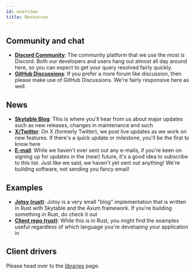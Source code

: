 ```yaml
---
id: overview
title: Resources
---
```


## Community and chat

- [**Discord Community**](https://discord.gg/QptWFdx): The community platform that we use the most is Discord. Both our developers and users hang out almost all day around here, so you can expect to get your query resolved fairly quickly.
- [**GitHub Discussions**](https://github.com/skytable/skytable/discussions): If you prefer a more forum like discussion, then please make use of GitHub Discussions. We're fairly responsive here as well.

## News

- [**Skytable Blog**](https://skytable.io/blog): This is where you'll hear from us about major updates such as new releases, changes in maintenance and such
- [**X/Twitter**](https://twitter.com/skytabledb): On X (formerly Twitter), we post live updates as we work on new features. If there's a quick update or milestone, you'll be the first to know here
- [**E-mail**](https://cdn.forms-content.sg-form.com/e4a9719e-d94e-11eb-89d2-9232e6ded8b5): While we haven't ever sent out any e-mails, if you're keen on signing up for updates in the (near) future, it's a good idea to subscribe to this list. Just like we said, we haven't yet sent out anything! We're building software, not sending you fancy email!

## Examples

- [**Jotsy (rust)**](https://github.com/ohsayan/jotsy): Jotsy is a very small "blog" implementation that is written in Rust with Skytable and the Axum framework. If you're building something in Rust, do check it out
- [**Client repo (rust)**](https://github.com/skytable/client-rust): While this is in Rust, you might find the examples useful regardless of which language you're developing your application in

## Client drivers

Please head over to the [libraries](/libraries) page.
